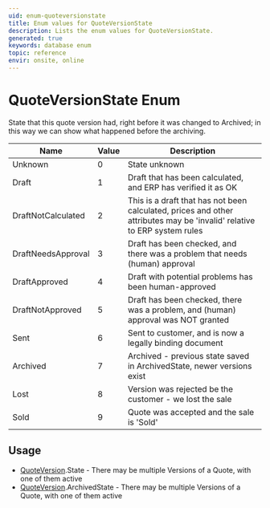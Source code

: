 ```yaml
---
uid: enum-quoteversionstate
title: Enum values for QuoteVersionState
description: Lists the enum values for QuoteVersionState.
generated: true
keywords: database enum
topic: reference
envir: onsite, online
---
```


# QuoteVersionState Enum

State that this quote version had, right before it was changed to Archived; in this way we can show what happened before the archiving.

| Name | Value | Description |
|------|-------|-------------|
|Unknown|0|State unknown|
|Draft|1|Draft that has been calculated, and ERP has verified it as OK|
|DraftNotCalculated|2|This is a draft that has not been calculated, prices and other attributes may be 'invalid' relative to ERP system rules|
|DraftNeedsApproval|3|Draft has been checked, and there was a problem that needs (human) approval|
|DraftApproved|4|Draft with potential problems has been human-approved|
|DraftNotApproved|5|Draft has been checked, there was a problem, and (human) approval was NOT granted|
|Sent|6|Sent to customer, and is now a legally binding document|
|Archived|7|Archived - previous state saved in ArchivedState, newer versions exist|
|Lost|8|Version was rejected be the customer - we lost the sale|
|Sold|9|Quote was accepted and the sale is 'Sold'|

## Usage

* [QuoteVersion](../quoteversion.md).State - There may be multiple Versions of a Quote, with one of them active
* [QuoteVersion](../quoteversion.md).ArchivedState - There may be multiple Versions of a Quote, with one of them active
